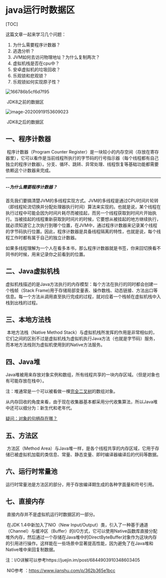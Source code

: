 # java运行时数据区

[TOC]

这篇文章一起来学习几个问题：

1. 为什么需要程序计数器？
2. 逃逸分析？
3. JVM如何去访问物理地址？为什么复制两次？
4. 虚拟机栈是否在cpu中？
5. 安卓虚拟机的垃圾回收？
6. 乐观锁和悲观锁？
7. 乐观锁如何实现原子性？

![166786b5cf6d7f95](https://p1-juejin.byteimg.com/tos-cn-i-k3u1fbpfcp/f2f091f458b1478cb443b82af4d98b4f~tplv-k3u1fbpfcp-zoom-1.image)

​																			JDK8之前的数据区

![image-20200919153609023](https://p1-juejin.byteimg.com/tos-cn-i-k3u1fbpfcp/adc98085a42a4ea09551026b1267f7e5~tplv-k3u1fbpfcp-zoom-1.image)

​																JDK8之后的数据区



## 一、程序计数器

​		程序计数器（Program Counter Register）是一块较小的内存空间（存放在寄存器里），它可以看作是当前线程所执行的字节码的行号指示器（每个线程都有自己独立的程序计数器）。分支、循环、跳转、异常处理、线程恢复等基础功能都需要依赖这个计数器来完成。

------

##### --为什么需要程序计数器？

​		首先我们要搞清楚JVM的多线程实现方式。JVM的多线程是通过CPU时间片轮转（即线程轮流切换并分配处理器执行时间）算法来实现的。也就是说，某个线程在执行过程中可能会因为时间片耗尽而被挂起，而另一个线程获取到时间片开始执行。当被挂起的线程重新获取到时间片的时候，它要想从被挂起的地方继续执行，就必须知道它上次执行到哪个位置，在JVM中，通过程序计数器来记录某个线程的字节码执行位置。因此，程序计数器是具备线程隔离的特性，也就是说，每个线程工作时都有属于自己的独立计数器。

​		如果多线程理解为一个人在看多本书，那么程序计数器就是书签，你来回切换看不同书的时候，用来记录你之前看到的位置。

## 二、Java虚拟机栈

​		虚拟机栈描述的是Java方法执行的内存模型：每个方法在执行的同时都会创建一个栈帧（Stack Frame)用于存储局部变量表、操作数栈、动态链接、方法出口等信息。每一个方法从调用直至执行完成的过程，就对应着一个栈帧在虚拟机栈中入栈到出栈的过程。

## 三、本地方法栈

​		本地方法栈（Native Method Stack）与虚拟机栈所发挥的作用是非常相似的，它们之间的区别不过是虚拟机栈为虚拟机执行Java方法（也就是字节码）服务，而本地方法栈则为虚拟机使用到的Native方法服务。

## 四、Java堆

​		Java堆被用来存放对象实例和数组，所有线程共享的一块内存区域。（但是对象也有可能存放在栈中）。

注：堆通常是一个可以被看做一棵[完全二叉树](https://baike.baidu.com/item/完全二叉树/7773232)的数组对象。

​		从内存回收的角度来看，由于现在收集器基本都采用分代收集算法，所以Java堆中还可以细分为：新生代和老年代。

<u>疑问：对象的句柄存在哪？</u>

## 五、方法区

​		方法区（Method Area）与Java堆一样，是各个线程共享的内存区域，它用于存储已被虚拟机加载的类信息、常量、静态变量、即时编译器编译后的代码等数据。

## 六、运行时常量池

​		运行时常量池是方法区的部分，用于存放编译期生成的各种字面量和符号引用。

## 七、直接内存

​		直接内存并不是虚拟机运行时数据区的一部分。

​		在JDK 1.4中新加入了NIO（New Input/Output）类，引入了一种基于通道（Channel）与缓冲区（Buffer）的I/O方式，它可以使用Native函数库直接分配堆外内存，然后通过一个存储在Java堆中的DirectByteBuffer对象作为这块内存的引用进行操作。这样能在一些场景中显著提高性能，因为避免了在Java堆和Native堆中来回复制数据。

注：I/O详解可以参考https://juejin.im/post/6844903910348603405

​		NIO参考 ：https://www.jianshu.com/p/362b365e1bcc

